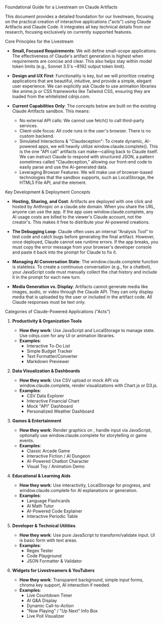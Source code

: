 Foundational Guide for a Livestream on Claude Artifacts

This document provides a detailed foundation for our livestream, focusing on the practical creation of interactive applications ("acts") using Claude Artifacts and Claude Code. It integrates all key technical details from our research, focusing exclusively on currently supported features.

Core Principles for the Livestream

- **Small, Focused Requirements**: We will define small-scope applications. The effectiveness of Claude's artifact generation is highest when requirements are concise and clear. This also helps stay within model token limits (e.g., Sonnet 3.5's ~8192 output token limit).

- **Design and UX First**: Functionality is key, but we will prioritize creating applications that are beautiful, intuitive, and provide a simple, elegant user experience. We can explicitly ask Claude to use animation libraries like anime.js or CSS frameworks like Tailwind CSS, ensuring they are loaded from the whitelisted cdnjs.com.

- **Current Capabilities Only**: The concepts below are built on the existing Claude Artifacts sandbox. This means:
  - No external API calls: We cannot use fetch() to call third-party services.
  - Client-side focus: All code runs in the user's browser. There is no custom backend.
  - Simulated Interactions & "Claudeception": To create dynamic, AI-powered apps, we will heavily utilize window.claude.complete(). This is the one "API call" artifacts can make—calling back to Claude itself. We can instruct Claude to respond with structured JSON, a pattern sometimes called "Claudeception," allowing our front-end code to easily parse and use the AI-generated data.
  - Leveraging Browser Features: We will make use of browser-based technologies that the sandbox supports, such as LocalStorage, the HTML5 File API, and the <canvas> element.

Key Development & Deployment Concepts

- **Hosting, Sharing, and Cost**: Artifacts are deployed with one click and hosted by Anthropic on a claude.site domain. When you share the URL, anyone can use the app. If the app uses window.claude.complete, any AI usage costs are billed to the viewer's Claude account, not the creator's. This makes it free to distribute your AI-powered creations.

- **The Debugging Loop**: Claude often uses an internal "Analysis Tool" to test code and catch bugs before generating the final artifact. However, once deployed, Claude cannot see runtime errors. If the app breaks, you must copy the error message from your browser's developer console and paste it back into the prompt for Claude to fix it.

- **Managing AI Conversation State**: The window.claude.complete function is stateless. To create a continuous conversation (e.g., for a chatbot), your JavaScript code must manually collect the chat history and include it in the prompt for each new turn.

- **Media Generation vs. Display**: Artifacts cannot generate media like images, audio, or video through the Claude API. They can only display media that is uploaded by the user or included in the artifact code. All Claude responses must be text only.

Categories of Claude-Powered Applications ("Acts")

1. **Productivity & Organization Tools**
   - **How they work**: Use JavaScript and LocalStorage to manage state. Use cdnjs.com for any UI or animation libraries.
   - **Examples**:
     - Interactive To-Do List
     - Simple Budget Tracker
     - Text Formatter/Converter
     - Markdown Previewer

2. **Data Visualization & Dashboards**
   - **How they work**: Use CSV upload or mock API via window.claude.complete, render visualizations with Chart.js or D3.js.
   - **Examples**:
     - CSV Data Explorer
     - Interactive Financial Chart
     - Mock "API" Dashboard
     - Personalized Weather Dashboard

3. **Games & Entertainment**
   - **How they work**: Render graphics on <canvas>, handle input via JavaScript, optionally use window.claude.complete for storytelling or game events.
   - **Examples**:
     - Classic Arcade Game
     - Interactive Fiction / AI Dungeon
     - AI-Powered Chatbot Character
     - Visual Toy / Animation Demo

4. **Educational & Learning Aids**
   - **How they work**: Use interactivity, LocalStorage for progress, and window.claude.complete for AI explanations or generation.
   - **Examples**:
     - Language Flashcards
     - AI Math Tutor
     - AI-Powered Code Explainer
     - Interactive Periodic Table

5. **Developer & Technical Utilities**
   - **How they work**: Use pure JavaScript to transform/validate input. UI is basic form with text areas.
   - **Examples**:
     - Regex Tester
     - Code Playground
     - JSON Formatter & Validator

6. **Widgets for Livestreamers & YouTubers**
   - **How they work**: Transparent background, simple input forms, chroma key support, AI interaction if needed.
   - **Examples**:
     - Live Countdown Timer
     - AI Q&A Display
     - Dynamic Call-to-Action
     - "Now Playing" / "Up Next" Info Box
     - Live Poll Visualizer

